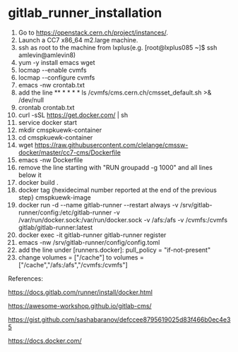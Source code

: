 # gitlab_runner_installation

1) Go to https://openstack.cern.ch/project/instances/.
2) Launch a CC7 x86_64 m2.large machine.
3) ssh as root to the machine from lxplus(e.g. [root@lxplus085 ~]$ ssh amlevin@amlevin8)
4) yum -y install emacs wget
5) locmap --enable cvmfs
6) locmap --configure cvmfs
7) emacs -nw crontab.txt
8) add the line ** * * * * ls /cvmfs/cms.cern.ch/cmsset_default.sh >& /dev/null
9) crontab crontab.txt
10) curl -sSL https://get.docker.com/ | sh 
11) service docker start
12) mkdir cmspkuewk-container
13) cd cmspkuewk-container
14) wget https://raw.githubusercontent.com/clelange/cmssw-docker/master/cc7-cms/Dockerfile
15) emacs -nw Dockerfile
16) remove the line starting with "RUN     groupadd -g 1000" and all lines below it
17) docker build .
18) docker tag {hexidecimal number reported at the end of the previous step} cmspkuewk-image
19) docker run -d --name gitlab-runner --restart always -v /srv/gitlab-runner/config:/etc/gitlab-runner -v /var/run/docker.sock:/var/run/docker.sock -v /afs:/afs -v /cvmfs:/cvmfs gitlab/gitlab-runner:latest
20) docker exec -it gitlab-runner gitlab-runner register
21) emacs -nw /srv/gitlab-runner/config/config.toml 
22) add the line under [runners.docker]: pull_policy = "if-not-present"
23) change volumes = ["/cache"] to volumes = ["/cache","/afs:/afs","/cvmfs:/cvmfs"]

References:

https://docs.gitlab.com/runner/install/docker.html

https://awesome-workshop.github.io/gitlab-cms/

https://gist.github.com/sashabaranov/defccee8795619025d83f466b0ec4e35

https://docs.docker.com/

